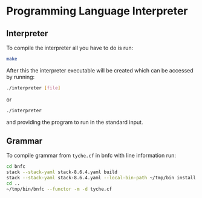 # Programming Language Interpreter

## Interpreter

To compile the interpreter all you have to do is run:
```bash
make
```
After this the interpreter executable will be created which can be accessed by running:
```bash
./interpreter [file]
```
or
```bash
./interpreter
```
and providing the program to run in the standard input.

## Grammar
To compile grammar from `tyche.cf` in bnfc with line information run:
```bash
cd bnfc
stack --stack-yaml stack-8.6.4.yaml build
stack --stack-yaml stack-8.6.4.yaml --local-bin-path ~/tmp/bin install
cd ..
~/tmp/bin/bnfc --functor -m -d tyche.cf
```